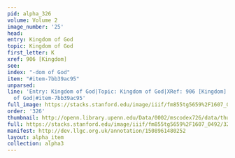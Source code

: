 ```yaml
---
pid: alpha_326
volume: Volume 2
image_number: '25'
head: 
entry: Kingdom of God
topic: Kingdom of God
first_letter: K
xref: 906 [Kingdom]
see: 
index: "-dom of God"
item: "#item-7bb39ac95"
unparsed: 
line: 'Entry: Kingdom of God|Topic: Kingdom of God|XRef: 906 [Kingdom]|Index: -dom
  of God|#item-7bb39ac95'
full_image: https://stacks.stanford.edu/image/iiif/fm855tg5659%2F1607_0492/full/full/0/default.jpg
order: '326'
thumbnail: http://openn.library.upenn.edu/Data/0002/mscodex726/data/thumb/1607_0492_thumb.jpg
full: https://stacks.stanford.edu/image/iiif/fm855tg5659%2F1607_0492/320,2730,3005,474/full/0/default.jpg
manifest: http://dev.llgc.org.uk/annotation/1508961480252
layout: alpha_item
collection: alpha3
---
```

